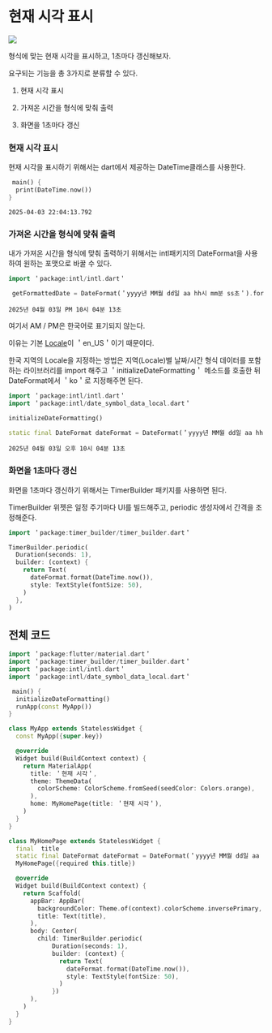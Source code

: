# 현재 시각 표시
![](https://i.imgur.com/RXgDXcV.gif)

형식에 맞는 현재 시각을 표시하고, 1초마다 갱신해보자.

요구되는 기능을 총 3가지로 분류할 수 있다.
1. 현재 시각 표시
  
2. 가져온 시간을 형식에 맞춰 출력
  
3. 화면을 1초마다 갱신

### 현재 시각 표시
현재 시각을 표시하기 위해서는 dart에서 제공하는 DateTime클래스를 사용한다.
```dart
 main() {
  print(DateTime.now())
}
```
```
2025-04-03 22:04:13.792
```
### 가져온 시간을 형식에 맞춰 출력
내가 가져온 시간을 형식에 맞춰 출력하기 위해서는 intl패키지의 DateFormat을 사용하여 원하는 포맷으로 바꿀 수 있다.
```dart
import ＇package:intl/intl.dart＇

 getFormattedDate = DateFormat(＇yyyy년 MM월 dd일 aa hh시 mm분 ss초＇).format(DateTime.now())
```
```
2025년 04월 03일 PM 10시 04분 13초
```
여기서 AM / PM은 한국어로 표기되지 않는다.

이유는 기본 [Locale](https://api.flutter.dev/flutter/intl/DateFormat-class.html)이 ＇en_US＇이기 때문이다.

한국 지역의 Locale을 지정하는 방법은 지역(Locale)별 날짜/시간 형식 데이터를 포함하는 라이브러리를 import 해주고 ＇initializeDateFormatting＇ 메소드를 호출한 뒤 DateFormat에서 ＇ko＇로 지정해주면 된다.
```dart
import ＇package:intl/intl.dart＇
import ＇package:intl/date_symbol_data_local.dart＇

initializeDateFormatting()

static final DateFormat dateFormat = DateFormat(＇yyyy년 MM월 dd일 aa hh시 mm분 ss초＇, ＇ko＇)
```
```
2025년 04월 03일 오후 10시 04분 13초
```
### 화면을 1초마다 갱신
화면을 1초마다 갱신하기 위해서는 TimerBuilder 패키지를 사용하면 된다.

TimerBuilder 위젯은 일정 주기마다 UI를 빌드해주고, periodic 생성자에서 간격을 조정해준다.
```dart
import ＇package:timer_builder/timer_builder.dart＇

TimerBuilder.periodic(
  Duration(seconds: 1),
  builder: (context) {
    return Text(
      dateFormat.format(DateTime.now()),
      style: TextStyle(fontSize: 50),
    )
  },
)
```
## 전체 코드
```dart
import ＇package:flutter/material.dart＇
import ＇package:timer_builder/timer_builder.dart＇
import ＇package:intl/intl.dart＇
import ＇package:intl/date_symbol_data_local.dart＇

 main() {
  initializeDateFormatting()
  runApp(const MyApp())
}

class MyApp extends StatelessWidget {
  const MyApp({super.key})

  @override
  Widget build(BuildContext context) {
    return MaterialApp(
      title: ＇현재 시각＇,
      theme: ThemeData(
        colorScheme: ColorScheme.fromSeed(seedColor: Colors.orange),
      ),
      home: MyHomePage(title: ＇현재 시각＇),
    )
  }
}

class MyHomePage extends StatelessWidget {
  final  title
  static final DateFormat dateFormat = DateFormat(＇yyyy년 MM월 dd일 aa hh시 mm분 ss초＇, ＇ko＇)
  MyHomePage({required this.title})

  @override
  Widget build(BuildContext context) {
    return Scaffold(
      appBar: AppBar(
        backgroundColor: Theme.of(context).colorScheme.inversePrimary,
        title: Text(title),
      ),
      body: Center(
        child: TimerBuilder.periodic(
            Duration(seconds: 1),
            builder: (context) {
              return Text(
                dateFormat.format(DateTime.now()),
                style: TextStyle(fontSize: 50),
              )
            })
      ),
    )
  }
}
```